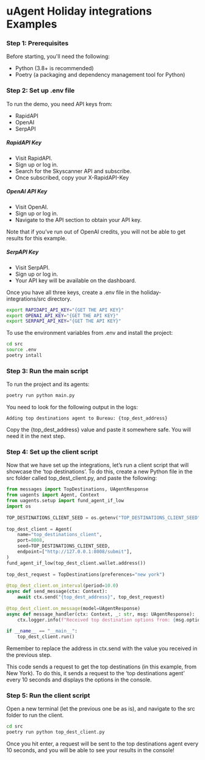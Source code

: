 #  uAgent Holiday integrations Examples
### Step 1: Prerequisites
Before starting, you'll need the following:
* Python (3.8+ is recommended)
* Poetry (a packaging and dependency management tool for Python)

### Step 2: Set up .env file
To run the demo, you need API keys from:
* RapidAPI
* OpenAI
* SerpAPI

##### RapidAPI Key
* Visit RapidAPI.
* Sign up or log in.
* Search for the Skyscanner API and subscribe.
* Once subscribed, copy your X-RapidAPI-Key

##### OpenAI API Key
* Visit OpenAI.
* Sign up or log in.
* Navigate to the API section to obtain your API key.

Note that if you’ve run out of OpenAI credits, you will not be able to get results for this example.

##### SerpAPI Key

* Visit SerpAPI.
* Sign up or log in.
* Your API key will be available on the dashboard.

Once you have all three keys, create a .env file in the holiday-integrations/src directory.
```bash
export RAPIDAPI_API_KEY="{GET THE API KEY}"
export OPENAI_API_KEY="{GET THE API KEY}"
export SERPAPI_API_KEY="{GET THE API KEY}"
```
To use the environment variables from .env and install the project:
```bash
cd src
source .env
poetry intall
```
### Step 3: Run the main script
To run the project and its agents:
```bash
poetry run python main.py
```
You need to look for the following output in the logs:
```
Adding top destinations agent to Bureau: {top_dest_address}
```
Copy the {top_dest_address} value and paste it somewhere safe. You will need it in the next step.
### Step 4: Set up the client script
Now that we have set up the integrations, let’s run a client script that will showcase the ‘top destinations’. To do this, create a new Python file in the src folder called top_dest_client.py, and paste the following:
```python
from messages import TopDestinations, UAgentResponse
from uagents import Agent, Context
from uagents.setup import fund_agent_if_low
import os
​
TOP_DESTINATIONS_CLIENT_SEED = os.getenv("TOP_DESTINATIONS_CLIENT_SEED", "top_destinations_client really secret phrase :)")
​
top_dest_client = Agent(
    name="top_destinations_client",
    port=8008,
    seed=TOP_DESTINATIONS_CLIENT_SEED,
    endpoint=["http://127.0.0.1:8008/submit"],
)
fund_agent_if_low(top_dest_client.wallet.address())
​
top_dest_request = TopDestinations(preferences="new york")
​
@top_dest_client.on_interval(period=10.0)
async def send_message(ctx: Context):
    await ctx.send("{top_dest_address}", top_dest_request)
​
@top_dest_client.on_message(model=UAgentResponse)
async def message_handler(ctx: Context, _: str, msg: UAgentResponse):
    ctx.logger.info(f"Received top destination options from: {msg.options}")
​
if __name__ == "__main__":
    top_dest_client.run()
```
Remember to replace the address in ctx.send with the value you received in the previous step. 

This code sends a request to get the top destinations (in this example, from New York). To do this, it sends a request to the ‘top destinations agent’ every 10 seconds and displays the options in the console.
### Step 5: Run the client script
Open a new terminal (let the previous one be as is), and navigate to the src folder to run the client.
```bash
cd src
poetry run python top_dest_client.py
```
Once you hit enter, a request will be sent to the top destinations agent every 10 seconds, and you will be able to see your results in the console!
